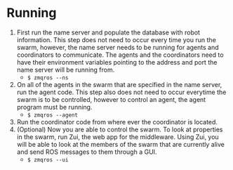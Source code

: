 # Running

1. First run the name server and populate the database with robot information. This step does 
not need to occur every time you run the swarm, however, the name server needs to be running for
agents and coordinators to communicate. The agents and the coordinators need to have their
environment variables pointing to the address and port the name server will be running from.
    - `$ zmqros --ns`
2. On all of the agents in the swarm that are specified in the name server, run the agent code. 
This step also does not need to occur everytime the swarm is to be controlled, however to control an agent,
the agent program must be running.
    - `$ zmqros --agent`
3. Run the coordinator code from where ever the coordinator is located.
4. (Optional) Now you are able to control the swarm. To look at properties in the swarm, run Zui, the web app for the
middleware. Using Zui, you will be able to look at the members of the swarm that are currently alive and
send ROS messages to them through a GUI.
    - `$ zmqros --ui`
